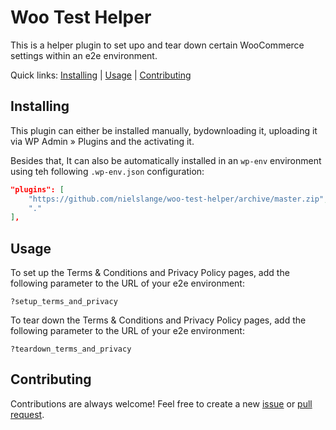 # Woo Test Helper

This is a helper plugin to set upo and tear down certain WooCommerce settings within an e2e environment.

Quick links: [Installing](#installing) | [Usage](#usage) | [Contributing](#contributing)

## Installing

This plugin can either be installed manually, bydownloading it, uploading it via WP Admin » Plugins and the activating it.

Besides that, It can also be automatically installed in an `wp-env` environment using teh following `.wp-env.json` configuration:

```json
"plugins": [
    "https://github.com/nielslange/woo-test-helper/archive/master.zip",
    "."
],
```

## Usage

To set up the Terms & Conditions and Privacy Policy pages, add the following parameter to the URL of your e2e environment:

```
?setup_terms_and_privacy
```

To tear down the Terms & Conditions and Privacy Policy pages, add the following parameter to the URL of your e2e environment:

```
?teardown_terms_and_privacy
```

## Contributing

Contributions are always welcome! Feel free to create a new [issue](https://github.com/nielslange/woo-test-helper/issues) or [pull request](https://github.com/nielslange/woo-test-helper/pulls).
